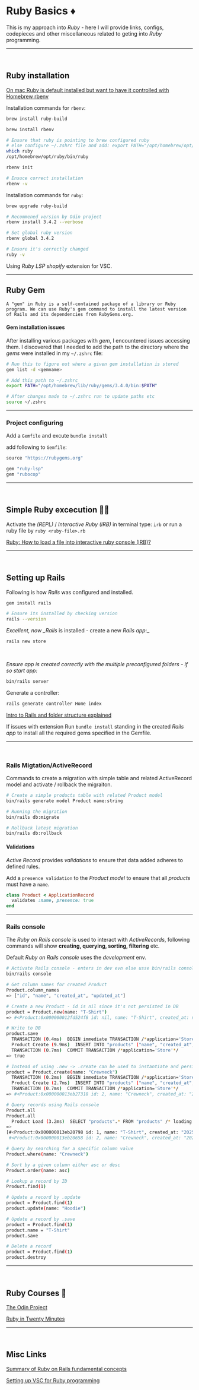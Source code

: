 # Ruby Basics ♦️

This is my approach into _Ruby_ - here I will provide links, configs, codepieces and other miscellaneous related to geting into _Ruby_ programming.

---

<br>

## Ruby installation

[On mac Ruby is default installed but want to have it controlled with Homebrew rbenv](https://danielmarklund.com/brew-rbenv-bundle-explained)

Installation commands for `rbenv`:

```bash
brew install ruby-build

brew install rbenv

# Ensure that ruby is pointing to brew configured ruby
# else configure ~/.zshrc file and add: export PATH="/opt/homebrew/opt/ruby/bin:$PATH"
which ruby
/opt/homebrew/opt/ruby/bin/ruby

rbenv init

# Ensuce correct installation
rbenv -v
```

Installation commands for `ruby`:

```bash
brew upgrade ruby-build

# Recommened version by Odin project
rbenv install 3.4.2 --verbose

# Set global ruby version
rbenv global 3.4.2

# Ensure it's correctly changed
ruby -v
```

Using _Ruby LSP shopify_ extension for VSC.

---

## Ruby Gem

`A "gem" in Ruby is a self-contained package of a library or Ruby program. We can use Ruby's gem command to install the latest version of Rails and its dependencies from RubyGems.org.`

#### Gem installation issues

After installing various packages with _gem_, I encountered issues accessing them. I discovered that I needed to add the path to the directory where the _gems_ were installed in my `~/.zshrc` file:

```bash
# Run this to figure out where a given gem installation is stored
gem list -d <gemname>

# Add this path to ~/.zshrc
export PATH="/opt/homebrew/lib/ruby/gems/3.4.0/bin:$PATH"

# After changes made to ~/.zshrc run to update paths etc
source ~/.zshrc
```

---

### Project configuring

Add a `Gemfile` and excute `bundle install`

add following to `Gemfile`:

```ruby
source "https://rubygems.org"

gem "ruby-lsp"
gem "rubocop"
```

---

<br>

## Simple Ruby excecution 🏃‍♀️

Activate the _(REPL)_ / _Interactive Ruby (IRB)_ in terminal type: `irb` or run a ruby file by `ruby <ruby-file>.rb`

[Ruby: How to load a file into interactive ruby console (IRB)?](https://stackoverflow.com/questions/13112245/ruby-how-to-load-a-file-into-interactive-ruby-console-irb)

---

<br>

## Setting up Rails

Following is how _Rails_ was configured and installed.

```bash
gem install rails

# Ensure its installed by checking version
rails --version
```

_Excellent, now \_Rails_ is installed - create a new _Rails app_:\_

```bash
rails new store
```

<br>

_Ensure app is created correctly with the multiple preconfigured folders - if so start app:_

```bash
bin/rails server
```

Generate a controller:

```bash
rails generate controller Home index
```

[Intro to Rails and folder structure explained](https://guides.rubyonrails.org/getting_started.html)

If issues with extension Run `bundle install` standing in the created _Rails app_ to install all the required gems specified in the Gemfile.

---

<br>

### Rails Migtation/ActiveRecord

Commands to create a migration with simple table and related ActiveRecord model and activate / rollback the migraiton.

```bash
# Create a simple products table with related Product model
bin/rails generate model Product name:string

# Running the migration
bin/rails db:migrate

# Rollback latest migration
bin/rails db:rollback
```

#### Validations

_Active Record_ provides _validations_ to ensure that data added adheres to defined rules.

Add a `presence validation` to the _Product model_ to ensure that all _products_ must have a `name`.

```ruby
class Product < ApplicationRecord
  validates :name, presence: true
end
```




---

### Rails console

The _Ruby on Rails console_ is used to interact with _ActiveRecords_, following commands will show **creating, querying, sorting, filtering** etc.

Default _Ruby on Rails console_ uses the _development_ env.

```bash
# Activate Rails console - enters in dev evn else usse bin/rails console test
bin/rails console

# Get column names for created Product
Product.column_names
=> ["id", "name", "created_at", "updated_at"]

# Create a new Product - id is nil since it's not persisted in DB
product = Product.new(name: "T-Shirt")
=> #<Product:0x000000012fd524f8 id: nil, name: "T-Shirt", created_at: nil, updated_at: nil>

# Write to DB
product.save
  TRANSACTION (0.4ms)  BEGIN immediate TRANSACTION /*application='Store'*/
  Product Create (9.9ms)  INSERT INTO "products" ("name", "created_at", "updated_at") VALUES ('T-Shirt', '2025-05-24 16:52:45.450023', '2025-05-24 16:52:45.450023') RETURNING "id" /*application='Store'*/
  TRANSACTION (0.7ms)  COMMIT TRANSACTION /*application='Store'*/
=> true

# Instead of using .new -> .create can be used to instantiate and persist Product in a single call
product = Product.create(name: "Crewneck")
  TRANSACTION (0.2ms)  BEGIN immediate TRANSACTION /*application='Store'*/
  Product Create (2.7ms)  INSERT INTO "products" ("name", "created_at", "updated_at") VALUES ('Crewneck', '2025-05-24 16:54:44.025091', '2025-05-24 16:54:44.025091') RETURNING "id" /*application='Store'*/
  TRANSACTION (0.7ms)  COMMIT TRANSACTION /*application='Store'*/
=> #<Product:0x000000013eb27318 id: 2, name: "Crewneck", created_at: "2025-05-24 16:54:44.025091000 +0000", updated_at: "2025-05-24 16:54:44.025091000 +0000">

# Query records using Rails console
Product.all
Product.all
  Product Load (3.2ms)  SELECT "products".* FROM "products" /* loading for pp */ LIMIT 11 /*application='Store'*/
=>
[#<Product:0x000000013eb20798 id: 1, name: "T-Shirt", created_at: "2025-05-24 16:52:45.450023000 +0000", updated_at: "2025-05-24 16:52:45.450023000 +0000">,
 #<Product:0x000000013eb20658 id: 2, name: "Crewneck", created_at: "2025-05-24 16:54:44.025091000 +0000", updated_at: "2025-05-24 16:54:44.025091000 +0000">]

# Query by searching for a specific column value
Product.where(name: "Crewneck")

# Sort by a given column either asc or desc
Product.order(name: asc)

# Lookup a record by ID
Product.find(1)

# Update a record by .update
product = Product.find(1)
product.update(name: "Hoodie")

# Update a record by .save
product = Product.find(1)
product.name = "T-Shirt"
product.save

# Delete a record
product = Product.find(1)
product.destroy

```

---

<br>

## Ruby Courses 📖

[The Odin Project](https://www.theodinproject.com/paths/full-stack-ruby-on-rails/courses/ruby)

[Ruby in Twenty Minutes](https://www.ruby-lang.org/en/documentation/quickstart/)

---

<br>

## Misc Links

[Summary of Ruby on Rails fundamental concepts](https://stackoverflow.com/questions/5205002/summary-of-ruby-on-rails-fundamental-concepts)

[Setting up VSC for Ruby programming](https://medium.com/@terrenceong/ruby-development-with-vs-code-fab258db5f1d)
